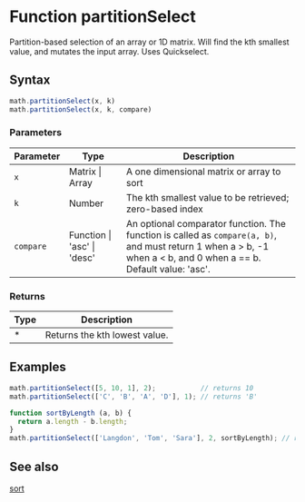 # Function partitionSelect

Partition-based selection of an array or 1D matrix.
Will find the kth smallest value, and mutates the input array.
Uses Quickselect.


## Syntax

```js
math.partitionSelect(x, k)
math.partitionSelect(x, k, compare)
```

### Parameters

Parameter | Type | Description
--------- | ---- | -----------
`x` | Matrix &#124; Array | A one dimensional matrix or array to sort
`k` | Number | The kth smallest value to be retrieved; zero-based index
`compare` | Function &#124; 'asc' &#124; 'desc' |  An optional comparator function. The function is called as `compare(a, b)`, and must return 1 when a > b, -1 when a < b, and 0 when a == b. Default value: 'asc'.

### Returns

Type | Description
---- | -----------
* | Returns the kth lowest value.


## Examples

```js
math.partitionSelect([5, 10, 1], 2);           // returns 10
math.partitionSelect(['C', 'B', 'A', 'D'], 1); // returns 'B'

function sortByLength (a, b) {
  return a.length - b.length;
}
math.partitionSelect(['Langdon', 'Tom', 'Sara'], 2, sortByLength); // returns 'Langdon'
```


## See also

[sort](sort.md)


<!-- Note: This file is automatically generated from source code comments. Changes made in this file will be overridden. -->
